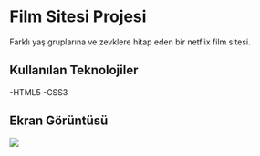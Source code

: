 <h1>Film Sitesi Projesi</h1>

Farklı yaş gruplarına ve zevklere hitap eden bir netflix film sitesi.

<h2> Kullanılan Teknolojiler </h2>

-HTML5
-CSS3

<h2> Ekran Görüntüsü </h2>

![](ekran.gif)